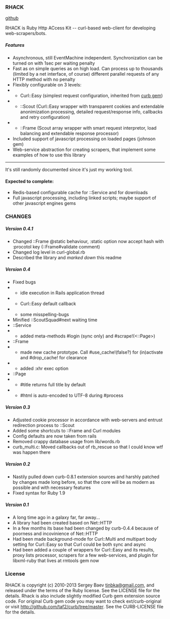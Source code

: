 ### RHACK
[github](https://github.com/tinbka/rhack)

RHACK is Ruby Http ACcess Kit -- curl-based web-client for developing web-scrapers/bots.

##### Features
* Asynchronous, still EventMachine independent. Synchronization can be turned on with 1sec per waiting penalty
* Fast as on simple queries as on high load. Can process up to thousands (limited by a net interface, of course) different parallel requests of any HTTP method with no penalty
* Flexibly configurable on 3 levels:
* * Curl::Easy (simplest request configuration, inherited from [curb gem](http://github.com/taf2/curb))
* * ::Scout (Curl::Easy wrapper with transparent cookies and extendable anonimization processing, detailed request/response info, callbacks and retry configuration)
* * ::Frame (Scout array wrapper with smart request interpretor, load balancing and extendable response processor)
* Included support of javascript processing on loaded pages (johnson gem)
* Web-service abstraction for creating scrapers, that implement some examples of how to use this library

---

It's still randomly documented since it's just my working tool.

#### Expected to complete:

* Redis-based configurable cache for ::Service and for downloads
* Full javascript processing, including linked scripts; maybe support of other javascript engines gems

### CHANGES

##### Version 0.4.1

* Сhanged ::Frame @static behaviour, :static option now accept hash with :procotol key (::Frame#validate comment)
* Changed log level in curl-global.rb
* Described the library and *marked down* this readme

##### Version 0.4

* Fixed bugs
* * idle execution in Rails application thread
* * Curl::Easy default callback
* * some misspelling-bugs
* Minified ::ScoutSquad#next waiting time
* ::Service
* * added meta-methods #login (sync only) and #scrape!(<::Page>)
* ::Frame
* * made new cache prototype. Call #use_cache!(false?) for (in)activate and #drop_cache! for clearance
* * added :xhr exec option
* ::Page
* * #title returns full title by default
* * #html is auto-encoded to UTF-8 during #process

##### Version 0.3

* Adjusted cookie processor in accordance with web-servers and entrust redirection process to ::Scout
* Added some shortcuts to ::Frame and Curl modules
* Сonfig defaults are now taken from rails
* Removed crappy database usage from lib/words.rb
* curb_multi.c: Moved callbacks out of rb_rescue so that I could know wtf was happen there

##### Version 0.2

* Nastily pulled down curb-0.8.1 extension sources and harshly patched by changes made long before, so that the core will be as modern as possible and with necessary features
* Fixed syntax for Ruby 1.9

##### Version 0.1

* A long time ago in a galaxy far, far away...
* A library had been created based on Net::HTTP
* In a few months its base had been changed by curb-0.4.4 because of poorness and incovinience of Net::HTTP
* Had been made background-mode for Curl::Multi and multipart body setting for Curl::Easy so that Curl could be both sync and async
* Had been added a couple of wrappers for Curl::Easy and its results, proxy lists processor, scrapers for a few web-services, and plugin for libxml-ruby that lives at rmtools gem now

### License

RHACK is copyright (c) 2010-2013 Sergey Baev <tinbka@gmail.com>, and released under the terms of the Ruby license. 
See the LICENSE file for the details. 
Rhack is also include slightly modified Curb gem extension source code. For original 
Curb gem code you may want to check ext/curb-original or visit <http://github.com/taf2/curb/tree/master>.
See the CURB-LICENSE file for the details. 